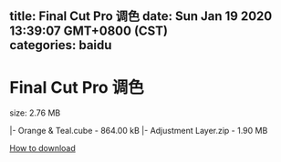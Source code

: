 
title: Final Cut Pro 调色
date: Sun Jan 19 2020 13:39:07 GMT+0800 (CST)    
categories: baidu
---

# Final Cut Pro 调色
size: 2.76 MB
 
 
|- Orange & Teal.cube - 864.00 kB
|- Adjustment Layer.zip - 1.90 MB

[How to download](https://bpcam.bemobtrk.com/go/2ceec3aa-1ca2-46d6-b9ff-aaa5c184517c?jno=4884)